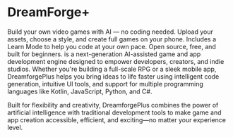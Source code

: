 # DreamForge+
Build your own video games with AI — no coding needed. Upload your assets, choose a style, and create full games on your phone. Includes a Learn Mode to help you code at your own pace. Open source, free, and built for beginners.
 is a next-generation AI-assisted game and app development engine designed to empower developers, creators, and indie studios. Whether you're building a full-scale RPG or a sleek mobile app, DreamforgePlus helps you bring ideas to life faster using intelligent code generation, intuitive UI tools, and support for multiple programming languages like Kotlin, JavaScript, Python, and C#.

Built for flexibility and creativity, DreamforgePlus combines the power of artificial intelligence with traditional development tools to make game and app creation accessible, efficient, and exciting—no matter your experience level.

